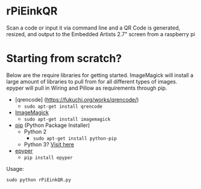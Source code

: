 # rPiEinkQR
Scan a code or input it via command line and a QR Code is generated, resized, and output to the Embedded Artists 2.7" screen from a raspberry pi

# Starting from scratch? 
Below are the require libraries for getting started. ImageMagick will install a large amount of libraries to pull from for all different types of images. epyper will pull in Wiring and Pillow as requirements through pip. 

* [qrencode] (https://fukuchi.org/works/qrencode/)
  * `sudo apt-get install qrencode`
* [ImageMagick](http://www.imagemagick.org/)
  * `sudo apt-get install imagemagick`
* [pip](https://pip.pypa.io/en/stable/) (Python Package Installer)
    * Python 2
      * `sudo apt-get install python-pip`
    * Python 3? [Visit here](https://www.raspberrypi.org/documentation/linux/software/python.md) 
* [epyper](https://github.com/mnowotka/epyper)
	* `pip install epyper` 
	
Usage:
``` Shell
sudo python rPiEinkQR.py
```
  
